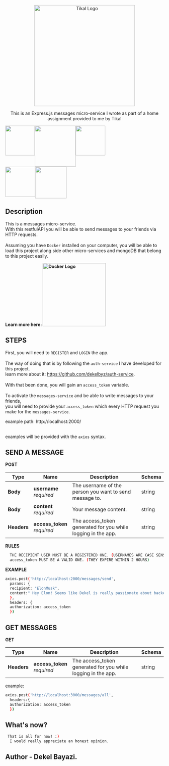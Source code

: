 <p align="center">
  <a href="http://nestjs.com/" target="blank"><img src="https://tkctl.tikalk.com/images/we-full-stack.png" width="320" alt="Tikal Logo" /></a>
</p>

[circleci-image]: https://img.shields.io/circleci/build/github/nestjs/nest/master?token=abc123def456
[circleci-url]: https://circleci.com/gh/nestjs/nest

  <p align="center">This is an Express.js messages micro-service I wrote as
part of a home assignment provided to me by Tikal</p>
    <p align="center">

  <!--[![Backers on Open Collective](https://opencollective.com/nest/backers/badge.svg)](https://opencollective.com/nest#backer)
  [![Sponsors on Open Collective](https://opencollective.com/nest/sponsors/badge.svg)](https://opencollective.com/nest#sponsor)-->

  <div align="center">
  <div style="display: flex;">
    <a href="#">
    <div style="display: flex;">
        <img href="localhost" src="https://camo.githubusercontent.com/0d358238ba8c67946e6555aad926b947e1a5048f/68747470733a2f2f6e6573746a732e636f6d2f696d672f6c6f676f5f746578742e737667" height="94"/> 
      <img src="https://i.ibb.co/tqHYP3q/pngwing-com.png" height="130"/> 
      <img src="https://upload.wikimedia.org/wikipedia/commons/thumb/d/d9/Node.js_logo.svg/1200px-Node.js_logo.svg.png"  height="94"/> 
  </div>  
        <div style="display: flex;">
     <img src="https://ky-solutions.fr/nuxt/img/typescript.5c70a1d.png" height="95"/> 
      <img src="https://logos-world.net/wp-content/uploads/2021/02/Docker-Logo-2013-2015.png" height="100"/> 
    </div>
    </a>
    </div>
</div>

## Description

This is a messages micro-service. <br>
With this restfulAPI you will be able to send messages to your friends via HTTP requests. <br><br>
Assuming you have `Docker` installed on your computer, you will be able to <br>
load this project along side other micro-services and mongoDB that belong to this project easily. <br>

<span><b>Learn more here:
<a href="https://docs.docker.com/get-started/" target="blank"><img src="https://logos-world.net/wp-content/uploads/2021/02/Docker-Logo-2013-2015.png" width="200" alt="Docker Logo" /></a></b></span>

## STEPS

First, you will need to `REGISTER` and `LOGIN` the app. <br> <br>
The way of doing that is by following the `auth-service` I have developed for this project. <br>
learn more about it: https://github.com/dekelbyz/auth-service. <br><br>
With that been done, you will gain an `access_token` variable. <br><br>
To activate the `messages-service` and be able to write messages to your friends, <br>
you will need to provide your `access_token` which every HTTP request you make for the `messages-service`.

example path: http://localhost:2000/ <br><br>

examples will be provided with the `axios` syntax.

## SEND A MESSAGE

**POST**

| Type        | Name                            | Description                                                  | Schema |
| ----------- | ------------------------------- | ------------------------------------------------------------ | ------ |
| **Body**    | **username** <br>_required_     | The username of the person you want to send message to.      | string |
| **Body**    | **content** <br>_required_      | Your message content.                                        | string |
| **Headers** | **access_token** <br>_required_ | The access_token generated for you while logging in the app. | string |

**RULES**

```bash
  THE RECIPIENT USER MUST BE A REGISTERED ONE. (USERNAMES ARE CASE SENSITIVE)
  access_token MUST BE A VALID ONE. (THEY EXPIRE WITHIN 2 HOURS)
```

**EXAMPLE**

```bash
axios.post('http://localhost:2000/messages/send',
  params: {
  recipient: "ElonMusk",
  content:" Hey Elon! Seems like Dekel is really passionate about backend development."
  },
  headers: {
  authorization: access_token
  })
```

## GET MESSAGES

**GET**

| Type        | Name                            | Description                                                  | Schema |
| ----------- | ------------------------------- | ------------------------------------------------------------ | ------ |
| **Headers** | **access_token** <br>_required_ | The access_token generated for you while logging in the app. | string |

example:

```bash
axios.post('http://localhost:3000/messages/all',
  headers:{
  authorization: access_token
  })
```

## What's now?

```bash
 That is all for now! :)
  I would really appreciate an honest opinion.
```

## Author - Dekel Bayazi.
